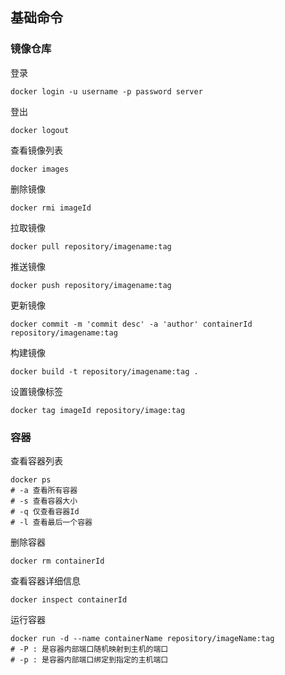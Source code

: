 ## 基础命令
### 镜像仓库
登录
```
docker login -u username -p password server 
```
登出
```
docker logout 
```
查看镜像列表
```
docker images
```
删除镜像
```
docker rmi imageId
```
拉取镜像
```
docker pull repository/imagename:tag
```
推送镜像
```
docker push repository/imagename:tag
```
更新镜像
```
docker commit -m 'commit desc' -a 'author' containerId repository/imagename:tag
```
构建镜像
```
docker build -t repository/imagename:tag .
```
设置镜像标签
```
docker tag imageId repository/image:tag
```
### 容器
查看容器列表
``` 
docker ps
# -a 查看所有容器
# -s 查看容器大小
# -q 仅查看容器Id
# -l 查看最后一个容器
```
删除容器
```
docker rm containerId
```
查看容器详细信息
```
docker inspect containerId
```
运行容器
```
docker run -d --name containerName repository/imageName:tag
# -P : 是容器内部端口随机映射到主机的端口
# -p : 是容器内部端口绑定到指定的主机端口
```

